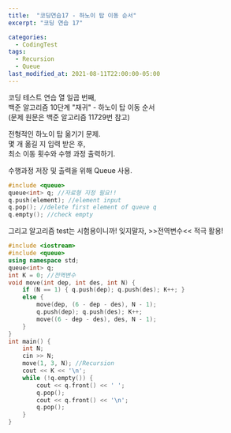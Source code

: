 ```yaml
---
title:  "코딩연습17 - 하노이 탑 이동 순서"
excerpt: "코딩 연습 17"

categories:
  - CodingTest
tags:
  - Recursion
  - Queue
last_modified_at: 2021-08-11T22:00:00-05:00
---
```


코딩 테스트 연습 열 일곱 번째,  
백준 알고리즘 10단계 "재귀" - 하노이 탑 이동 순서  
(문제 원문은 백준 알고리즘 11729번 참고)   
  
전형적인 하노이 탑 옮기기 문제.  
몇 개 옮길 지 입력 받은 후,  
최소 이동 횟수와 수행 과정 출력하기.  
  
수행과정 저장 및 출력을 위해 Queue 사용.  
```cpp
#include <queue>
queue<int> q; //자료형 지정 필요!!
q.push(element); //element input
q.pop(); //delete first element of queue q
q.empty(); //check empty
```
  
그리고 알고리즘 test는 시험용이니까!
잊지말자, >>전역변수<< 적극 활용!

```cpp  
#include <iostream>
#include <queue>
using namespace std;
queue<int> q;
int K = 0; //전역변수 
void move(int dep, int des, int N) {
	if (N == 1) { q.push(dep); q.push(des); K++; }
	else {
		move(dep, (6 - dep - des), N - 1);
		q.push(dep); q.push(des); K++;
		move((6 - dep - des), des, N - 1);
	}
}
int main() {
	int N;
	cin >> N;
	move(1, 3, N); //Recursion
	cout << K << '\n';
	while (!q.empty()) {
		cout << q.front() << ' ';
		q.pop();
		cout << q.front() << '\n';
		q.pop();
	}
}
```